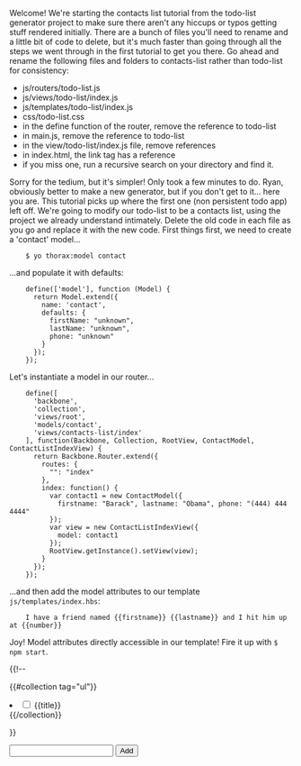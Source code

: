 Welcome! We're starting the contacts list tutorial from the todo-list generator project to make sure there aren't any hiccups or typos getting stuff rendered initially. There are a bunch of files you'll need to rename and a little bit of code to delete, but it's much faster than going through all the steps we went through in the first tutorial to get you there. Go ahead and rename the following files and folders to contacts-list rather than todo-list for consistency:

* js/routers/todo-list.js
* js/views/todo-list/index.js
* js/templates/todo-list/index.js
* css/todo-list.css
* in the define function of the router, remove the reference to todo-list
* in main.js, remove the reference to todo-list
* in the view/todo-list/index.js file, remove references
* in index.html, the link tag has a reference
* if you miss one, run a recursive search on your directory and find it.

Sorry for the tedium, but it's simpler! Only took a few minutes to do. Ryan, obviously better to make a new generator, but if you don't get to it... here you are. This tutorial picks up where the first one (non persistent todo app) left off. We're going to modify our todo-list to be a contacts list, using the project we already understand intimately. Delete the old code in each file as you go and replace it with the new code. First things first, we need to create a 'contact' model...

		$ yo thorax:model contact

...and populate it with defaults:

		define(['model'], function (Model) {
		  return Model.extend({
		    name: 'contact',
		    defaults: {
		      firstName: "unknown",
		      lastName: "unknown",
		      phone: "unknown"
		    }
		  });
		});

Let's instantiate a model in our router...

		define([
		  'backbone',
		  'collection',
		  'views/root',
		  'models/contact',
		  'views/contacts-list/index'
		], function(Backbone, Collection, RootView, ContactModel, ContactListIndexView) {
		  return Backbone.Router.extend({
		    routes: {
		      "": "index"
		    },
		    index: function() {
		      var contact1 = new ContactModel({
		        firstname: "Barack", lastname: "Obama", phone: "(444) 444 4444"
		      });
		      var view = new ContactListIndexView({
		        model: contact1
		      });
		      RootView.getInstance().setView(view);
		    }
		  });
		}); 


...and then add the model attributes to our template `js/templates/index.hbs`: 

		I have a friend named {{firstname}} {{lastname}} and I hit him up at {{number}}

Joy! Model attributes directly accessible in our template! Fire it up with `$ npm start`. 























{{!-- 


{{#collection tag="ul"}}
  <li {{#done}}class="done"{{/done}}>
    <input type="checkbox" {{#done}}checked{{/done}}>
    {{title}}
  </li>
{{/collection}}

}}


<form>
  <input name="title">
  <input type="submit" value="Add">
</form>


